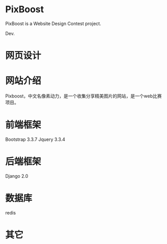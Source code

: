 # PixBoost
PixBoost is a Website Design Contest project. 

Dev.

# 网页设计

# 网站介绍

Pixboost，中文名像素动力，是一个收集分享精美图片的网站，是一个web比赛项目。

# 前端框架

Bootstrap 3.3.7
Jquery 3.3.4

# 后端框架

Django 2.0

# 数据库
redis

# 其它
